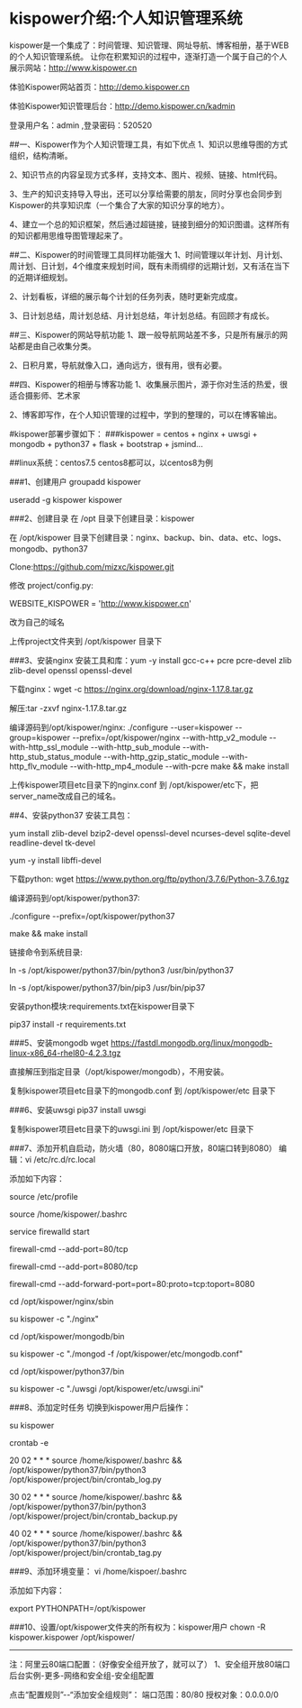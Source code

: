 # kispower介绍:个人知识管理系统
kispower是一个集成了：时间管理、知识管理、网址导航、博客相册，基于WEB的个人知识管理系统。
让你在积累知识的过程中，逐渐打造一个属于自己的个人展示网站：<http://www.kispower.cn>

体验Kispower网站首页：http://demo.kispower.cn

体验Kispower知识管理后台：http://demo.kispower.cn/kadmin

登录用户名：admin ,登录密码：520520

##一、Kispower作为个人知识管理工具，有如下优点
1、知识以思维导图的方式组织，结构清晰。

2、知识节点的内容呈现方式多样，支持文本、图片、视频、链接、html代码。

3、生产的知识支持导入导出，还可以分享给需要的朋友，同时分享也会同步到Kispower的共享知识库（一个集合了大家的知识分享的地方）。

4、建立一个总的知识框架，然后通过超链接，链接到细分的知识图谱。这样所有的知识都用思维导图管理起来了。

##二、Kispower的时间管理工具同样功能强大
1、时间管理以年计划、月计划、周计划、日计划，4个维度来规划时间，既有未雨绸缪的远期计划，又有活在当下的近期详细规划。

2、计划看板，详细的展示每个计划的任务列表，随时更新完成度。

3、日计划总结，周计划总结、月计划总结，年计划总结。有回顾才有成长。

##三、Kispower的网站导航功能
1、跟一般导航网站差不多，只是所有展示的网站都是由自己收集分类。

2、日积月累，导航就像入口，通向远方，很有用，很有必要。

##四、Kispower的相册与博客功能
1、收集展示图片，源于你对生活的热爱，很适合摄影师、艺术家

2、博客即写作，在个人知识管理的过程中，学到的整理的，可以在博客输出。

#kispower部署步骤如下：
###kispower = centos + nginx + uwsgi + mongodb + python37 + flask + bootstrap + jsmind...

##linux系统：centos7.5 centos8都可以，以centos8为例

###1、创建用户
groupadd kispower

useradd -g kispower kispower

###2、创建目录
在 /opt 目录下创建目录：kispower

在 /opt/kispower 目录下创建目录：nginx、backup、bin、data、etc、logs、mongodb、python37

Clone:https://github.com/mizxc/kispower.git 

修改 project/config.py:

WEBSITE_KISPOWER = 'http://www.kispower.cn'

改为自己的域名

上传project文件夹到 /opt/kispower 目录下

###3、安装nginx
安装工具和库：yum -y install gcc-c++ pcre pcre-devel zlib zlib-devel openssl openssl-devel

下载nginx：wget -c https://nginx.org/download/nginx-1.17.8.tar.gz

解压:tar -zxvf nginx-1.17.8.tar.gz

编译源码到/opt/kispower/nginx:
./configure --user=kispower --group=kispower --prefix=/opt/kispower/nginx --with-http_v2_module --with-http_ssl_module --with-http_sub_module --with-http_stub_status_module --with-http_gzip_static_module --with-http_flv_module --with-http_mp4_module --with-pcre
make && make install

上传kispower项目etc目录下的nginx.conf 到 /opt/kispower/etc下，把server_name改成自己的域名。

##4、安装python37
安装工具包：

yum install zlib-devel bzip2-devel openssl-devel ncurses-devel sqlite-devel readline-devel tk-devel

yum -y install libffi-devel

下载python:
wget https://www.python.org/ftp/python/3.7.6/Python-3.7.6.tgz

编译源码到/opt/kispower/python37:

./configure --prefix=/opt/kispower/python37

make && make install

链接命令到系统目录:

ln -s /opt/kispower/python37/bin/python3 /usr/bin/python37

ln -s /opt/kispower/python37/bin/pip3 /usr/bin/pip37

安装python模块:requirements.txt在kispower目录下

pip37 install -r  requirements.txt

###5、安装mongodb
wget https://fastdl.mongodb.org/linux/mongodb-linux-x86_64-rhel80-4.2.3.tgz

直接解压到指定目录（/opt/kispower/mongodb），不用安装。

复制kispower项目etc目录下的mongodb.conf 到 /opt/kispower/etc 目录下

###6、安装uwsgi
pip37 install uwsgi

复制kispower项目etc目录下的uwsgi.ini 到 /opt/kispower/etc 目录下

###7、添加开机自启动，防火墙（80，8080端口开放，80端口转到8080）
编辑：vi /etc/rc.d/rc.local

添加如下内容：

source /etc/profile

source /home/kispower/.bashrc

service firewalld start

firewall-cmd --add-port=80/tcp

firewall-cmd --add-port=8080/tcp

firewall-cmd --add-forward-port=port=80:proto=tcp:toport=8080

cd /opt/kispower/nginx/sbin

su kispower -c "./nginx"

cd /opt/kispower/mongodb/bin

su kispower -c "./mongod -f /opt/kispower/etc/mongodb.conf"

cd /opt/kispower/python37/bin

su kispower -c "./uwsgi /opt/kispower/etc/uwsgi.ini"

###8、添加定时任务
切换到kispower用户后操作：

su kispower

crontab -e

20 02 * * * source /home/kispower/.bashrc && /opt/kispower/python37/bin/python3 /opt/kispower/project/bin/crontab_log.py

30 02 * * * source /home/kispower/.bashrc && /opt/kispower/python37/bin/python3 /opt/kispower/project/bin/crontab_backup.py

40 02 * * * source /home/kispower/.bashrc && /opt/kispower/python37/bin/python3 /opt/kispower/project/bin/crontab_tag.py


###9、添加环境变量：
vi /home/kispoer/.bashrc

添加如下内容：

export PYTHONPATH=/opt/kispower


###10、设置/opt/kispower文件夹的所有权为：kispower用户
chown -R kispower.kispower /opt/kispower/

-----------------------------------------------------------------------------------------------
注：阿里云80端口配置：（好像安全组开放了，就可以了）
1、安全组开放80端口
后台实例-更多-网络和安全组-安全组配置

点击“配置规则”--“添加安全组规则”：
端口范围：80/80
授权对象：0.0.0.0/0





